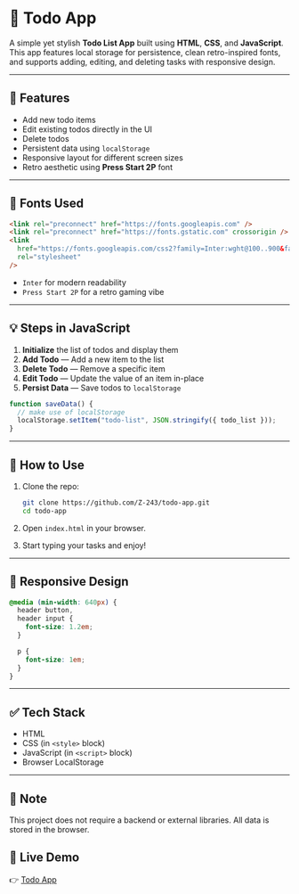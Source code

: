 # 📝 Todo App

A simple yet stylish **Todo List App** built using **HTML**, **CSS**, and **JavaScript**. This app features local storage for persistence, clean retro-inspired fonts, and supports adding, editing, and deleting tasks with responsive design.

---

## 🌟 Features

- Add new todo items
- Edit existing todos directly in the UI
- Delete todos
- Persistent data using `localStorage`
- Responsive layout for different screen sizes
- Retro aesthetic using **Press Start 2P** font

---

## 🎨 Fonts Used

```html
<link rel="preconnect" href="https://fonts.googleapis.com" />
<link rel="preconnect" href="https://fonts.gstatic.com" crossorigin />
<link
  href="https://fonts.googleapis.com/css2?family=Inter:wght@100..900&family=Press+Start+2P&display=swap"
  rel="stylesheet"
/>
```

- `Inter` for modern readability
- `Press Start 2P` for a retro gaming vibe

---

## 💡 Steps in JavaScript

1. **Initialize** the list of todos and display them
2. **Add Todo** — Add a new item to the list
3. **Delete Todo** — Remove a specific item
4. **Edit Todo** — Update the value of an item in-place
5. **Persist Data** — Save todos to `localStorage`

```js
function saveData() {
  // make use of localStorage
  localStorage.setItem("todo-list", JSON.stringify({ todo_list }));
}
```

---

## 📁 How to Use

1. Clone the repo:
   ```bash
   git clone https://github.com/Z-243/todo-app.git
   cd todo-app
   ```

2. Open `index.html` in your browser.

3. Start typing your tasks and enjoy!

---

## 📱 Responsive Design

```css
@media (min-width: 640px) {
  header button,
  header input {
    font-size: 1.2em;
  }

  p {
    font-size: 1em;
  }
}
```

---

## ✅ Tech Stack

- HTML
- CSS (in `<style>` block)
- JavaScript (in `<script>` block)
- Browser LocalStorage

---

## 📌 Note

This project does not require a backend or external libraries. All data is stored in the browser.

## 🚀 Live Demo

👉 [Todo App](https://simple2-todo-app.netlify.app/)
